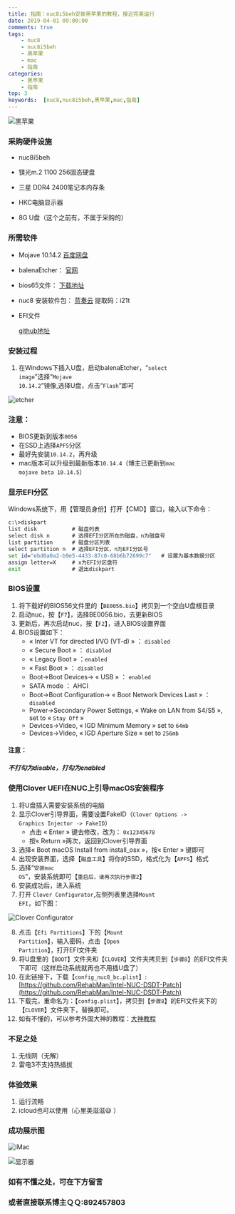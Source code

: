 ```yaml
---
title: 指南：nuc8i5beh安装黑苹果的教程，接近完美运行
date: 2019-04-01 09:00:00
comments: true
tags:
    - nuc8
    - nuc8i5beh
    - 黑苹果
    - mac
    - 指南
categories:
	- 黑苹果
	- 指南
top: 3
keywords:  [nuc8,nuc8i5beh,黑苹果,mac,指南]
---
```


![黑苹果](https://pic.rmb.bdstatic.com/2d0fae09224780bdb81d9341ea5a8bb2.jpeg)


<!-- more -->


### 采购硬件设施
- nuc8i5beh

- 镁光m.2 1100 256固态硬盘

- 三星 DDR4 2400笔记本内存条

- HKC电脑显示器

- 8G U盘（这个之前有，不属于采购的）


### 所需软件
- Mojave 10.14.2
  [百度网盘](https://pan.baidu.com/s/1NJnLGri673BnBqDvOibduA)

- balenaEtcher：
  [官网](https://www.balena.io/etcher/)

- bios65文件：
  [下载地址](https://www.tonymacx86.com/attachments/be0056-bio-zip.392463/)

- nuc8 安装软件包：
  [蓝奏云](https://www.lanzous.com/b737011/) 提取码：i21t

- EFI文件

  [github地址](https://github.com/dongyubin/nuc8i5beh)
### 安装过程
1. 在Windows下插入U盘，启动balenaEtcher，“<code>select image</code>”选择“<code>Mojave 10.14.2</code>”镜像,选择U盘，点击“<code>Flash</code>”即可

![etcher](https://7.daliansky.net/etcher.png)

### 注意：
- BIOS更新到版本<code>0056</code>
- 在SSD上选择<code>APFS</code>分区
- 最好先安装<code>10.14.2</code>，再升级
- mac版本可以升级到最新版本<code>10.14.4</code>（博主已更新到<code>mac mojave beta 10.14.5</code>）

### 显示EFI分区

Windows系统下，用【管理员身份】打开【CMD】窗口，输入以下命令：

```cmd
c:\>diskpart
list disk           # 磁盘列表
select disk n       # 选择EFI分区所在的磁盘，n为磁盘号
list partition      # 磁盘分区列表
select partition n  # 选择EFI分区，n为EFI分区号
set id="ebd0a0a2-b9e5-4433-87c0-68b6b72699c7"	# 设置为基本数据分区
assign letter=X     # x为EFI分区盘符
exit				# 退出diskpart
```

### BIOS设置

1. 将下载好的BIOS56文件里的【<code>BE0056.bio</code>】拷贝到一个空白U盘根目录
2. 启动nuc，按【<code>F7</code>】，选择BE0056.bio，去更新BIOS
3. 更新后，再次启动nuc，按【<code>F2</code>】，进入BIOS设置界面
4. BIOS设置如下：
	- « Inter VT for directed I/VO (VT-d) » ： <code>disabled</code>
	- « Secure Boot » ： <code>disabled</code>
	- « Legacy Boot » ：<code>enabled</code>
	- « Fast Boot » ： <code>disabled</code>
	- Boot->Boot Devices-> « USB » ： <code>enabled</code>
	- SATA mode ： AHCI
	- Boot->Boot Configuration-> « Boot Network Devices Last » ： <code>disabled</code>
	- Power->Secondary Power Settings, « Wake on LAN from S4/S5 », set to « <code>Stay Off</code> »
	- Devices->Video, « IGD Minimum Memory » set to <code>64mb</code>
	- Devices->Video, « IGD Aperture Size » set to <code>256mb</code>

#### 注意：

##### 不打勾为disable，打勾为enabled

### 使用Clover UEFI在NUC上引导macOS安装程序
1. 将U盘插入需要安装系统的电脑
2. 显示Clover引导界面，需要设置FakeID（<code>Clover Options -> Graphics Injector -> FakeID</code>）
	- 点击 « Enter » 键去修改，改为： <code>0x12345678</code>
	- 按« Return »两次，返回到Clover引导界面
3. 选择« Boot macOS Install from install_osx »，按« Enter » 键即可
4. 出现安装界面，选择【<code>磁盘工具</code>】将你的SSD，格式化为【<code>APFS</code>】格式
5. 选择“<code>安装mac OS</code>”，安装系统即可【<code>重启后，请再次执行步骤2</code>】
6. 安装成功后，进入系统
7. 打开 <code>Clover Configurator</code>,左侧列表里选择<code>Mount EFI</code>，如下图：

![Clover Configurator](http://tangwumo.com/wp-content/uploads/2018/10/%E6%89%93%E5%BC%80clover-configurator%E6%8C%82%E8%BD%BDEFI%E5%88%86%E5%8C%BA.jpg)

8. 点击【<code>Efi Partitions</code>】下的【<code>Mount Partition</code>】，输入密码，点击【<code>Open Partition</code>】，打开EFI文件夹
9. 将U盘里的【<code>BOOT</code>】文件夹和【<code>CLOVER</code>】文件夹拷贝到【<code>步骤8</code>】的EFI文件夹下即可（这样启动系统就再也不用插U盘了）
10. 在此链接下，下载【<code>config_nuc8_bc.plist</code>】:[https://github.com/RehabMan/Intel-NUC-DSDT-Patch](https://github.com/RehabMan/Intel-NUC-DSDT-Patch)
11. 下载完，重命名为：【<code>config.plist</code>】，拷贝到【<code>步骤8</code>】的EFI文件夹下的【<code>CLOVER</code>】文件夹下，替换即可。
12. 如有不懂的，可以参考外国大神的教程：[大神教程](https://www.tonymacx86.com/threads/guide-installing-macos-mojave-10-14-2-on-intel-nuci5beh-using-clover-uefi.268502/)

### 不足之处

1. 无线网（无解）
2. 雷电3不支持热插拔
### 体验效果
1. 运行流畅​
2. icloud也可以使用（心里美滋滋😃 ）
### 成功展示图

![iMac](https://pic.rmb.bdstatic.com/bd012b6d537ad323abfe5dc9cb7e3e21.png)

![显示器](https://pic.rmb.bdstatic.com/2000e391ba631d17bd03ea91e8f93518.png)

### 如有不懂之处，可在下方留言

### 或者直接联系博主ＱＱ:892457803